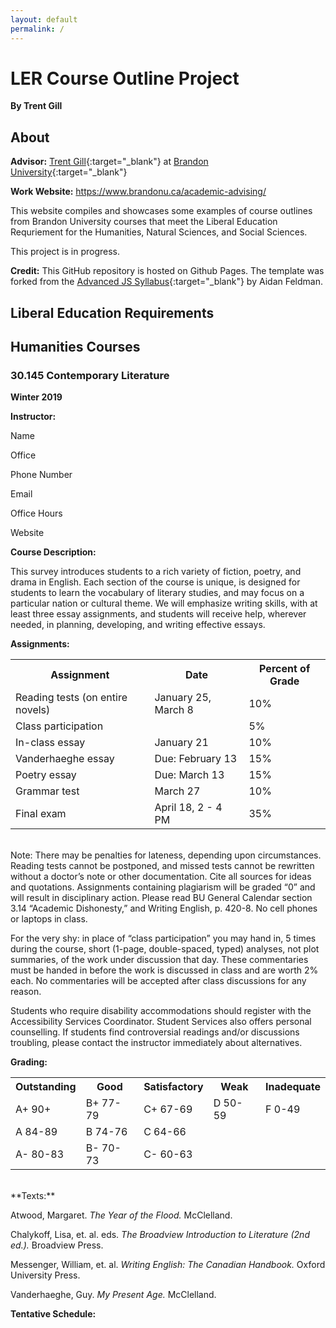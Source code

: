 ```yaml
---
layout: default
permalink: /
---
```


# LER Course Outline Project

**By Trent Gill**

## About

**Advisor:** [Trent Gill](http://trentgill.ca/){:target="_blank"} at [Brandon University](http://brandonu.ca/){:target="_blank"}

**Work Website:** https://www.brandonu.ca/academic-advising/

This website compiles and showcases some examples of course outlines from Brandon University courses that meet the Liberal Education Requriement for the Humanities, Natural Sciences, and Social Sciences.

This project is in progress. 

**Credit:** This GitHub repository is hosted on Github Pages. The template was forked from the [Advanced JS Syllabus](https://github.com/advanced-js/syllabus){:target="_blank"} by Aidan Feldman. 

## Liberal Education Requirements

## Humanities Courses

### 30.145 Contemporary Literature

**Winter 2019**

**Instructor:**

Name

Office

Phone Number

Email

Office Hours

Website

**Course Description:**

This survey introduces students to a rich variety of fiction, poetry, and drama in English. Each section of the course is unique, is designed for students to learn the vocabulary of literary studies, and may focus on a particular nation or cultural theme. We will emphasize writing skills, with at least three essay assignments, and students will receive help, wherever needed, in planning, developing, and writing effective essays.

**Assignments:**

<table>
  <tr>
    <th>Assignment</th>
    <th>Date</th>
    <th>Percent of Grade</th>
  </tr>
  <tr>
    <td>Reading tests (on entire novels)</td>
    <td>January 25, March 8</td>
    <td>10%</td>
  </tr>
  <tr>
    <td>Class participation</td>
    <td></td>
    <td>5%</td>
  </tr>
  <tr>
    <td>In-class essay</td>
    <td>January 21</td>
    <td>10%</td>
  </tr>
  <tr>
    <td>Vanderhaeghe essay</td>
    <td>Due: February 13</td>
    <td>15%</td>
  </tr>
  <tr>
    <td>Poetry essay</td>
    <td>Due: March 13</td>
    <td>15%</td>
  </tr>
  <tr>
    <td>Grammar test</td>
    <td>March 27</td>
    <td>10%</td>
  </tr>
  <tr>
    <td>Final exam</td>
    <td>April 18, 2 - 4 PM</td>
    <td>35%</td>
  </tr>
</table>
<br>
Note:  There may be penalties for lateness, depending upon circumstances.  Reading tests cannot be postponed, and missed tests cannot be rewritten without a doctor’s note or other documentation.  Cite all sources for ideas and quotations. Assignments containing plagiarism will be graded “0” and will result in disciplinary action.  Please read BU General Calendar section 3.14 “Academic Dishonesty,” and Writing English, p. 420-8.  No cell phones or laptops in class.

For the very shy:  in place of “class participation” you may hand in, 5 times during the course, short (1-page, double-spaced, typed) analyses, not plot summaries, of the work under discussion that day.  These commentaries must be handed in before the work is discussed in class and are worth 2% each.  No commentaries will be accepted after class discussions for any reason.  

Students who require disability accommodations should register with the Accessibility Services Coordinator.  Student Services also offers personal counselling. If students find controversial readings and/or discussions troubling, please contact the instructor immediately about alternatives.

**Grading:**

<table>
  <tr>
    <th>Outstanding</th>
    <th>Good</th>
    <th>Satisfactory</th>
    <th>Weak</th>
    <th><span style="font-weight:bold">Inadequate</span></th>
  </tr>
  <tr>
    <td>A+ 90+ </td>
    <td>B+ 77-79</td>
    <td>C+ 67-69</td>
    <td>D 50-59</td>
    <td>F 0-49</td>
  </tr>
  <tr>
    <td>A 84-89</td>
    <td>B 74-76</td>
    <td>C 64-66</td>
    <td></td>
    <td></td>
  </tr>
  <tr>
    <td>A- 80-83</td>
    <td>B- 70-73</td>
    <td>C- 60-63</td>
    <td></td>
    <td></td>
  </tr>
</table>
<br>
**Texts:**

Atwood, Margaret.  *The Year of the Flood.*  McClelland.

Chalykoff, Lisa, et. al. eds.  *The Broadview Introduction to Literature (2nd ed.).*  Broadview Press.

Messenger, William, et. al.  *Writing English: The Canadian Handbook.*  Oxford University Press.

Vanderhaeghe, Guy.  *My Present Age.*  McClelland.
									               
**Tentative Schedule:**


